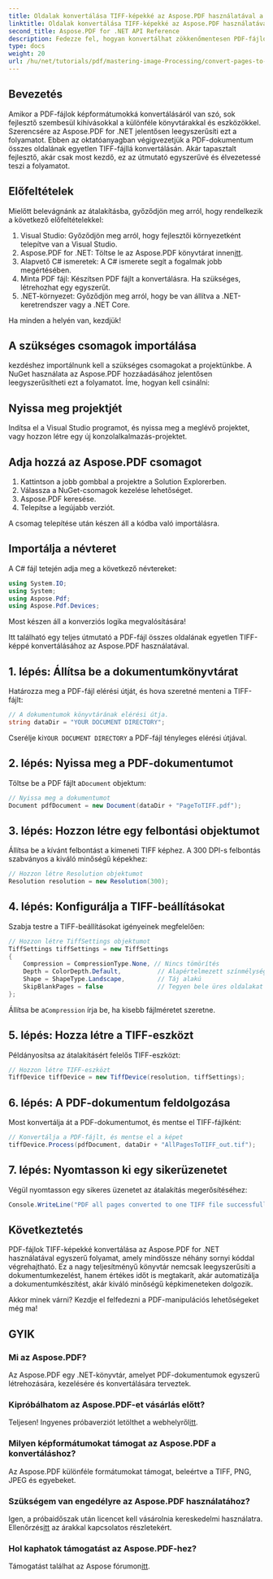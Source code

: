```yaml
---
title: Oldalak konvertálása TIFF-képekké az Aspose.PDF használatával a .NET-ben
linktitle: Oldalak konvertálása TIFF-képekké az Aspose.PDF használatával a .NET-ben
second_title: Aspose.PDF for .NET API Reference
description: Fedezze fel, hogyan konvertálhat zökkenőmentesen PDF-fájlokat kiváló minőségű TIFF-képekké az Aspose.PDF-könyvtár segítségével .NET-hez. Ez a lépésenkénti oktatóanyag világos utasításokat és kódpéldát kínál.
type: docs
weight: 20
url: /hu/net/tutorials/pdf/mastering-image-Processing/convert-pages-to-tiff-images/
---
```

## Bevezetés

Amikor a PDF-fájlok képformátumokká konvertálásáról van szó, sok fejlesztő szembesül kihívásokkal a különféle könyvtárakkal és eszközökkel. Szerencsére az Aspose.PDF for .NET jelentősen leegyszerűsíti ezt a folyamatot. Ebben az oktatóanyagban végigvezetjük a PDF-dokumentum összes oldalának egyetlen TIFF-fájllá konvertálásán. Akár tapasztalt fejlesztő, akár csak most kezdő, ez az útmutató egyszerűvé és élvezetessé teszi a folyamatot.

## Előfeltételek

Mielőtt belevágnánk az átalakításba, győződjön meg arról, hogy rendelkezik a következő előfeltételekkel:

1. Visual Studio: Győződjön meg arról, hogy fejlesztői környezetként telepítve van a Visual Studio.
2.  Aspose.PDF for .NET: Töltse le az Aspose.PDF könyvtárat innen[itt](https://releases.aspose.com/pdf/net/).
3. Alapvető C# ismeretek: A C# ismerete segít a fogalmak jobb megértésében.
4. Minta PDF fájl: Készítsen PDF fájlt a konvertálásra. Ha szükséges, létrehozhat egy egyszerűt.
5. .NET-környezet: Győződjön meg arról, hogy be van állítva a .NET-keretrendszer vagy a .NET Core.

Ha minden a helyén van, kezdjük!

## A szükséges csomagok importálása

kezdéshez importálnunk kell a szükséges csomagokat a projektünkbe. A NuGet használata az Aspose.PDF hozzáadásához jelentősen leegyszerűsítheti ezt a folyamatot. Íme, hogyan kell csinálni:

## Nyissa meg projektjét

Indítsa el a Visual Studio programot, és nyissa meg a meglévő projektet, vagy hozzon létre egy új konzolalkalmazás-projektet.

## Adja hozzá az Aspose.PDF csomagot

1. Kattintson a jobb gombbal a projektre a Solution Explorerben.
2. Válassza a NuGet-csomagok kezelése lehetőséget.
3. Aspose.PDF keresése.
4. Telepítse a legújabb verziót.

A csomag telepítése után készen áll a kódba való importálásra.

##  Importálja a névteret

A C# fájl tetején adja meg a következő névtereket:

```csharp
using System.IO;
using System;
using Aspose.Pdf;
using Aspose.Pdf.Devices;
```

Most készen áll a konverziós logika megvalósítására!

Itt található egy teljes útmutató a PDF-fájl összes oldalának egyetlen TIFF-képpé konvertálásához az Aspose.PDF használatával.

## 1. lépés: Állítsa be a dokumentumkönyvtárat

Határozza meg a PDF-fájl elérési útját, és hova szeretné menteni a TIFF-fájlt:

```csharp
// A dokumentumok könyvtárának elérési útja.
string dataDir = "YOUR DOCUMENT DIRECTORY";
```

 Cserélje ki`YOUR DOCUMENT DIRECTORY` a PDF-fájl tényleges elérési útjával.

## 2. lépés: Nyissa meg a PDF-dokumentumot

 Töltse be a PDF fájlt a`Document` objektum:

```csharp
// Nyissa meg a dokumentumot
Document pdfDocument = new Document(dataDir + "PageToTIFF.pdf");
```

## 3. lépés: Hozzon létre egy felbontási objektumot

Állítsa be a kívánt felbontást a kimeneti TIFF képhez. A 300 DPI-s felbontás szabványos a kiváló minőségű képekhez:

```csharp
// Hozzon létre Resolution objektumot
Resolution resolution = new Resolution(300);
```

## 4. lépés: Konfigurálja a TIFF-beállításokat

Szabja testre a TIFF-beállításokat igényeinek megfelelően:

```csharp
// Hozzon létre TiffSettings objektumot
TiffSettings tiffSettings = new TiffSettings
{
    Compression = CompressionType.None, // Nincs tömörítés
    Depth = ColorDepth.Default,          // Alapértelmezett színmélység
    Shape = ShapeType.Landscape,         // Táj alakú
    SkipBlankPages = false               // Tegyen bele üres oldalakat
};
```

 Állítsa be a`Compression` írja be, ha kisebb fájlméretet szeretne.

## 5. lépés: Hozza létre a TIFF-eszközt

Példányosítsa az átalakításért felelős TIFF-eszközt:

```csharp
// Hozzon létre TIFF-eszközt
TiffDevice tiffDevice = new TiffDevice(resolution, tiffSettings);
```

## 6. lépés: A PDF-dokumentum feldolgozása

Most konvertálja át a PDF-dokumentumot, és mentse el TIFF-fájlként:

```csharp
// Konvertálja a PDF-fájlt, és mentse el a képet
tiffDevice.Process(pdfDocument, dataDir + "AllPagesToTIFF_out.tif");
```

## 7. lépés: Nyomtasson ki egy sikerüzenetet

Végül nyomtasson egy sikeres üzenetet az átalakítás megerősítéséhez:

```csharp
Console.WriteLine("PDF all pages converted to one TIFF file successfully!");
```

## Következtetés

PDF-fájlok TIFF-képekké konvertálása az Aspose.PDF for .NET használatával egyszerű folyamat, amely mindössze néhány sornyi kóddal végrehajtható. Ez a nagy teljesítményű könyvtár nemcsak leegyszerűsíti a dokumentumkezelést, hanem értékes időt is megtakarít, akár automatizálja a dokumentumkészítést, akár kiváló minőségű képkimeneteken dolgozik. 

Akkor minek várni? Kezdje el felfedezni a PDF-manipulációs lehetőségeket még ma!

## GYIK

### Mi az Aspose.PDF?
Az Aspose.PDF egy .NET-könyvtár, amelyet PDF-dokumentumok egyszerű létrehozására, kezelésére és konvertálására terveztek.

### Kipróbálhatom az Aspose.PDF-et vásárlás előtt?
 Teljesen! Ingyenes próbaverziót letölthet a webhelyről[itt](https://releases.aspose.com/).

### Milyen képformátumokat támogat az Aspose.PDF a konvertáláshoz?
Az Aspose.PDF különféle formátumokat támogat, beleértve a TIFF, PNG, JPEG és egyebeket.

### Szükségem van engedélyre az Aspose.PDF használatához?
 Igen, a próbaidőszak után licencet kell vásárolnia kereskedelmi használatra. Ellenőrzés[itt](https://purchase.aspose.com/) az árakkal kapcsolatos részletekért.

### Hol kaphatok támogatást az Aspose.PDF-hez?
 Támogatást találhat az Aspose fórumon[itt](https://forum.aspose.com/c/pdf/10).